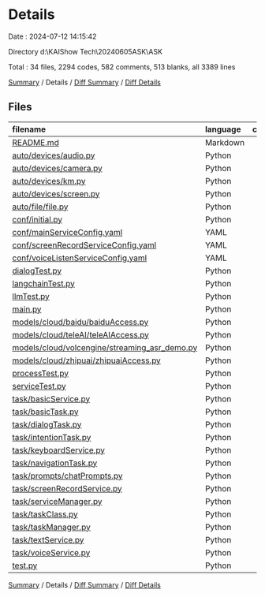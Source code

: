 # Details

Date : 2024-07-12 14:15:42

Directory d:\\KAIShow Tech\\20240605ASK\\ASK

Total : 34 files,  2294 codes, 582 comments, 513 blanks, all 3389 lines

[Summary](results.md) / Details / [Diff Summary](diff.md) / [Diff Details](diff-details.md)

## Files
| filename | language | code | comment | blank | total |
| :--- | :--- | ---: | ---: | ---: | ---: |
| [README.md](/README.md) | Markdown | 34 | 0 | 11 | 45 |
| [auto/devices/audio.py](/auto/devices/audio.py) | Python | 202 | 83 | 35 | 320 |
| [auto/devices/camera.py](/auto/devices/camera.py) | Python | 3 | 1 | 1 | 5 |
| [auto/devices/km.py](/auto/devices/km.py) | Python | 3 | 1 | 1 | 5 |
| [auto/devices/screen.py](/auto/devices/screen.py) | Python | 19 | 2 | 7 | 28 |
| [auto/file/file.py](/auto/file/file.py) | Python | 61 | 10 | 11 | 82 |
| [conf/initial.py](/conf/initial.py) | Python | 31 | 4 | 10 | 45 |
| [conf/mainServiceConfig.yaml](/conf/mainServiceConfig.yaml) | YAML | 13 | 35 | 16 | 64 |
| [conf/screenRecordServiceConfig.yaml](/conf/screenRecordServiceConfig.yaml) | YAML | 4 | 1 | 0 | 5 |
| [conf/voiceListenServiceConfig.yaml](/conf/voiceListenServiceConfig.yaml) | YAML | 7 | 1 | 5 | 13 |
| [dialogTest.py](/dialogTest.py) | Python | 44 | 17 | 10 | 71 |
| [langchainTest.py](/langchainTest.py) | Python | 12 | 4 | 1 | 17 |
| [llmTest.py](/llmTest.py) | Python | 64 | 15 | 25 | 104 |
| [main.py](/main.py) | Python | 15 | 6 | 7 | 28 |
| [models/cloud/baidu/baiduAccess.py](/models/cloud/baidu/baiduAccess.py) | Python | 230 | 35 | 34 | 299 |
| [models/cloud/teleAI/teleAIAccess.py](/models/cloud/teleAI/teleAIAccess.py) | Python | 191 | 76 | 25 | 292 |
| [models/cloud/volcengine/streaming_asr_demo.py](/models/cloud/volcengine/streaming_asr_demo.py) | Python | 311 | 9 | 38 | 358 |
| [models/cloud/zhipuai/zhipuaiAccess.py](/models/cloud/zhipuai/zhipuaiAccess.py) | Python | 45 | 7 | 11 | 63 |
| [processTest.py](/processTest.py) | Python | 6 | 12 | 3 | 21 |
| [serviceTest.py](/serviceTest.py) | Python | 21 | 0 | 3 | 24 |
| [task/basicService.py](/task/basicService.py) | Python | 124 | 0 | 46 | 170 |
| [task/basicTask.py](/task/basicTask.py) | Python | 27 | 4 | 11 | 42 |
| [task/dialogTask.py](/task/dialogTask.py) | Python | 173 | 50 | 41 | 264 |
| [task/intentionTask.py](/task/intentionTask.py) | Python | 0 | 0 | 1 | 1 |
| [task/keyboardService.py](/task/keyboardService.py) | Python | 77 | 15 | 30 | 122 |
| [task/navigationTask.py](/task/navigationTask.py) | Python | 0 | 0 | 1 | 1 |
| [task/prompts/chatPrompts.py](/task/prompts/chatPrompts.py) | Python | 47 | 0 | 7 | 54 |
| [task/screenRecordService.py](/task/screenRecordService.py) | Python | 79 | 31 | 22 | 132 |
| [task/serviceManager.py](/task/serviceManager.py) | Python | 107 | 61 | 20 | 188 |
| [task/taskClass.py](/task/taskClass.py) | Python | 15 | 0 | 5 | 20 |
| [task/taskManager.py](/task/taskManager.py) | Python | 23 | 0 | 17 | 40 |
| [task/textService.py](/task/textService.py) | Python | 124 | 43 | 26 | 193 |
| [task/voiceService.py](/task/voiceService.py) | Python | 179 | 59 | 31 | 269 |
| [test.py](/test.py) | Python | 3 | 0 | 1 | 4 |

[Summary](results.md) / Details / [Diff Summary](diff.md) / [Diff Details](diff-details.md)
